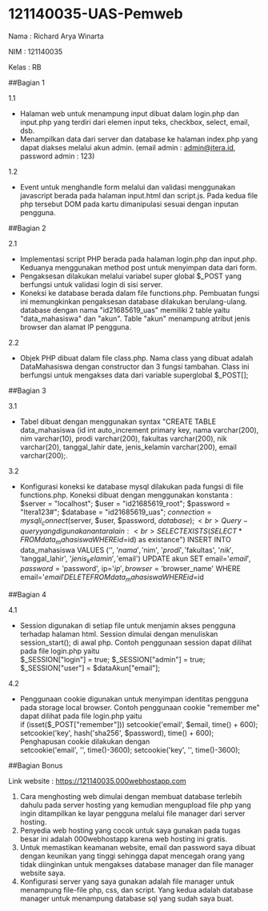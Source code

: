 # 121140035-UAS-Pemweb

Nama : Richard Arya Winarta

NIM : 121140035

Kelas : RB

##Bagian 1

1.1 <br>
- Halaman web untuk menampung input dibuat dalam login.php dan input.php yang terdiri dari elemen input teks, checkbox, select, email, dsb. <br>
- Menampilkan data dari server dan database ke halaman index.php yang dapat diakses melalui akun admin. (email admin : admin@itera.id, password admin : 123)

1.2 <br>
- Event untuk menghandle form melalui dan validasi menggunakan javascript berada pada halaman input.html dan script.js. Pada kedua file php tersebut DOM pada kartu dimanipulasi sesuai dengan inputan pengguna.<br>

##Bagian 2

2.1 <br>
- Implementasi script PHP berada pada halaman login.php dan input.php. Keduanya menggunakan method post untuk menyimpan data dari form. <br>
- Pengaksesan dilakukan melalui variabel super global $_POST yang berfungsi untuk validasi login di sisi server.<br>
- Koneksi ke database berada dalam file functions.php. Pembuatan fungsi ini memungkinkan pengaksesan database dilakukan berulang-ulang. database dengan nama "id21685619_uas" memiliki 2 table yaitu "data_mahasiswa" dan "akun". Table "akun" menampung atribut jenis browser dan alamat IP pengguna.

2.2 <br>
- Objek PHP dibuat dalam file class.php. Nama class yang dibuat adalah DataMahasiswa dengan constructor dan 3 fungsi tambahan. Class ini berfungsi untuk mengakses data dari variable superglobal $_POST[];

##Bagian 3

3.1 <br>
- Tabel dibuat dengan menggunakan syntax "CREATE TABLE data_mahasiswa (id int auto_increment primary key, nama varchar(200), nim varchar(10), prodi varchar(200), fakultas varchar(200), nik varchar(20), tanggal_lahir date, jenis_kelamin varchar(200), email varchar(200);.

3.2 <br>
- Konfigurasi koneksi ke database mysql dilakukan pada fungsi di file functions.php. Koneksi dibuat dengan menggunakan konstanta : <br>
$server = "localhost";
$user = "id21685619_root";
$password = "Itera123#";
$database = "id21685619_uas";
$connection = mysqli_connect($server, $user, $password, $database);<br>
Query-query yang digunakan antara lain:<br>
SELECT EXISTS(SELECT * FROM data_mahasiswa WHERE id=$id) as existance")
INSERT INTO data_mahasiswa VALUES
                ('',
                '$nama', '$nim', '$prodi', '$fakultas',
                '$nik', '$tanggal_lahir', '$jenis_kelamin', '$email')
  UPDATE akun SET
                email='$email', password='$password', ip='$ip', 
                browser='$browser_name'
                WHERE email='$email'
  DELETE FROM data_mahasiswa WHERE id=$id

 ##Bagian 4

 4.1 <br>
- Session digunakan di setiap file untuk menjamin akses pengguna terhadap halaman html. Session dimulai dengan menuliskan session_start(); di awal php. Contoh penggunaan session dapat dilihat pada file login.php yaitu <br>
$_SESSION["login"] = true;
$_SESSION["admin"] = true;
$_SESSION["user"] = $dataAkun["email"];

4.2 <br>
- Penggunaan cookie digunakan untuk menyimpan identitas pengguna pada storage local browser. Contoh penggunaan cookie "remember me" dapat dilihat pada file login.php yaitu <br>
if (isset($_POST["remember"]))
    setcookie('email', $email, time() + 600);
    setcookie('key', hash('sha256', $password), time() + 600);<br>
Penghapusan cookie dilakukan dengan <br>
setcookie('email', '', time()-3600);
setcookie('key', '', time()-3600);

##Bagian Bonus

Link website : https://121140035.000webhostapp.com <br>

1. Cara menghosting web dimulai dengan membuat database terlebih dahulu pada server hosting yang kemudian mengupload file php yang ingin ditampilkan ke layar pengguna melalui file manager dari server hosting. <br>
2. Penyedia web hosting yang cocok untuk saya gunakan pada tugas besar ini adalah 000webhostapp karena web hosting ini gratis. <br>
3. Untuk memastikan keamanan website, email dan password saya dibuat dengan keunikan yang tinggi sehingga dapat mencegah orang yang tidak diinginkan untuk mengakses database manager dan file manager website saya. <br>
4. Konfigurasi server yang saya gunakan adalah file manager untuk menampung file-file php, css, dan script. Yang kedua adalah database manager untuk menampung database sql yang sudah saya buat.

